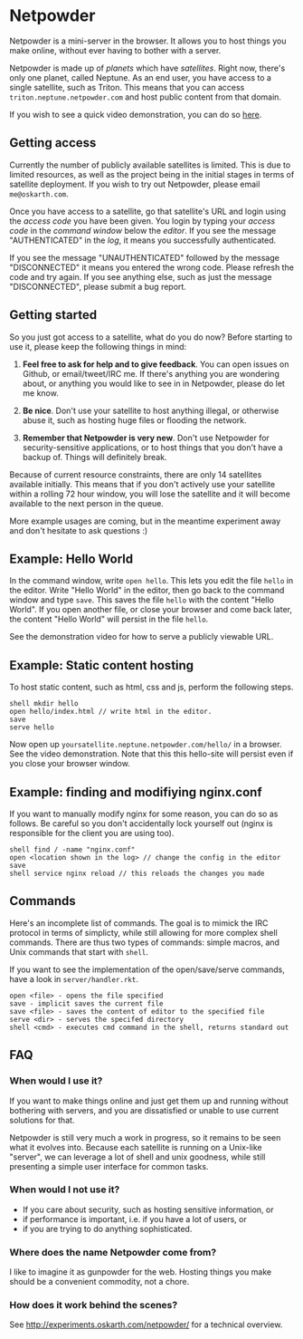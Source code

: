 # Netpowder

Netpowder is a mini-server in the browser. It allows you to host things you make
online, without ever having to bother with a server.

Netpowder is made up of *planets* which have *satellites*. Right now, there's
only one planet, called Neptune. As an end user, you have access to a single
satellite, such as Triton. This means that you can access
`triton.neptune.netpowder.com` and host public content from that domain.

If you wish to see a quick video demonstration, you can do so
[here](https://www.youtube.com/watch?v=9NqEpsFeKDg).

## Getting access

Currently the number of publicly available satellites is limited. This is due to
limited resources, as well as the project being in the initial stages in terms
of satellite deployment. If you wish to try out Netpowder, please email
`me@oskarth.com`.

Once you have access to a satellite, go that satellite's URL and login using the
*access code* you have been given. You login by typing your *access code* in the
*command window* below the *editor*. If you see the message "AUTHENTICATED" in
the *log*, it means you successfully authenticated.

If you see the message "UNAUTHENTICATED" followed by the message "DISCONNECTED"
it means you entered the wrong code. Please refresh the code and try again. If
you see anything else, such as just the message "DISCONNECTED", please submit a
bug report.

## Getting started

So you just got access to a satellite, what do you do now? Before starting to
use it, please keep the following things in mind:

1. **Feel free to ask for help and to give feedback**. You can open issues on
Github, or email/tweet/IRC me. If there's anything you are wondering about, or
anything you would like to see in in Netpowder, please do let me know.

2. **Be nice**. Don't use your satellite to host anything illegal, or otherwise
abuse it, such as hosting huge files or flooding the network.

3. **Remember that Netpowder is very new**. Don't use Netpowder for
security-sensitive applications, or to host things that you don't have a backup
of. Things will definitely break.

Because of current resource constraints, there are only 14 satellites available
initially. This means that if you don't actively use your satellite within a
rolling 72 hour window, you will lose the satellite and it will become available
to the next person in the queue.

More example usages are coming, but in the meantime experiment away and don't
hesitate to ask questions :)

## Example: Hello World

In the command window, write `open hello`. This lets you edit the file `hello`
in the editor. Write "Hello World" in the editor, then go back to the command
window and type `save`. This saves the file `hello` with the content "Hello
World". If you open another file, or close your browser and come back later, the
content "Hello World" will persist in the file `hello`.

See the demonstration video for how to serve a publicly viewable URL.

## Example: Static content hosting

To host static content, such as html, css and js, perform the following steps.

```
shell mkdir hello
open hello/index.html // write html in the editor.
save
serve hello
```

Now open up `yoursatellite.neptune.netpowder.com/hello/` in a browser. See the
video demonstration. Note that this this hello-site will persist even if you
close your browser window.

## Example: finding and modifiying nginx.conf

If you want to manually modify nginx for some reason, you can do so as follows.
Be careful so you don't accidentally lock yourself out (nginx is responsible for
the client you are using too).

```
shell find / -name "nginx.conf"
open <location shown in the log> // change the config in the editor
save
shell service nginx reload // this reloads the changes you made
```

## Commands

Here's an incomplete list of commands. The goal is to mimick the IRC protocol in
terms of simplicty, while still allowing for more complex shell commands. There
are thus two types of commands: simple macros, and Unix commands that start with
`shell`.

If you want to see the implementation of the open/save/serve commands, have a
look in `server/handler.rkt`.

```
open <file> - opens the file specified
save - implicit saves the current file
save <file> - saves the content of editor to the specified file
serve <dir> - serves the specifed directory
shell <cmd> - executes cmd command in the shell, returns standard out
```

## FAQ

### When would I use it?

If you want to make things online and just get them up and running without
bothering with servers, and you are dissatisfied or unable to use current
solutions for that.

Netpowder is still very much a work in progress, so it remains to be seen what
it evolves into. Because each satellite is running on a Unix-like "server", we
can leverage a lot of shell and unix goodness, while still presenting a simple
user interface for common tasks.

### When would I not use it?

- If you care about security, such as hosting sensitive information, or
- if performance is important, i.e. if you have a lot of users, or
- if you are trying to do anything sophisticated.

### Where does the name Netpowder come from?

I like to imagine it as gunpowder for the web. Hosting things you make should be
a convenient commodity, not a chore.

### How does it work behind the scenes?

See http://experiments.oskarth.com/netpowder/ for a technical overview.
